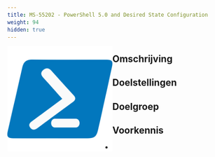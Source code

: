 ```yaml
---
title: MS-55202 - PowerShell 5.0 and Desired State Configuration
weight: 94
hidden: true
---
```


<div class="employee-profile-picture" style="float:left; width: 240px;">
    <img src="./image.png" style="float:left; width: 240px; margin-top:0px; margin-bottom:0px; padding-right: 5px;"/>
</div>
<div class="employee-profile-text">

## Omschrijving


## Doelstellingen


## Doelgroep


## Voorkennis

* 

</div>